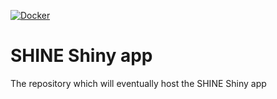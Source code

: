 <!-- badges: start -->
[![Docker](https://img.shields.io/docker/cloud/build/scotlandshine/shiny-shine?logo=docker)](https://hub.docker.com/repository/docker/scotlandshine/shiny-shine)
<!-- badges: end -->

# SHINE Shiny app
The repository which will eventually host the SHINE Shiny app
